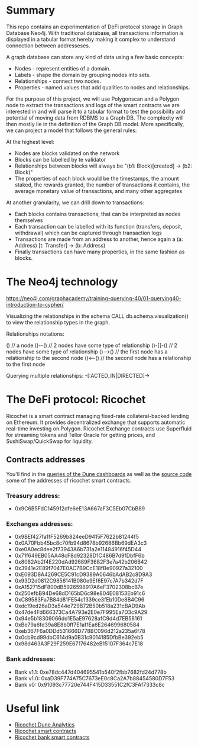 
# Summary

This repo contains an experimentation of DeFi protocol storage in Graph Database Neo4j.
With traditional database, all transactions information is displayed in a tabular format hereby making it complex to understand connection between addresseses.

A graph database can store any kind of data using a few basic concepts:

- Nodes - represent entities of a domain.
- Labels - shape the domain by grouping nodes into sets.
- Relationships - connect two nodes.
- Properties - named values that add qualities to nodes and relationships.

For the purpose of this project, we will use Polygonscan and a Polygon node to extract the transactions and logs of the smart contracts we are interested in and will parse it to a tabular format to test the possibility and potential of moving data from RDBMS to a Graph DB.
The complexity will then mostly lie in the definition of the Graph DB model. More specifically, we can project a model that follows the general rules:

At the highest level:
- Nodes are blocks validated on the network
- Blocks can be labelled by te validator
- Relationships between blocks will always be "(b1: Block)[created] -> (b2: Block)"
- The properties of each block would be the timestamps, the amount staked, the rewards granted, the number of transactions it contains, the average monetary value of transactions, and many other aggregates

At another granularity, we can drill down to transactions:
- Each blocks contains transactions, that can be interpreted as nodes themselves
- Each transaction can be labelled with its function (transfers, deposit, withdrawal) which can be captured through transaction logs
- Transactions are made from an address to another, hence again a (a: Address) [t: Transfer] -> (b: Address)
- Finally transactions can have many properties, in the same fashion as blocks.

# The Neo4j technology


https://neo4j.com/graphacademy/training-querying-40/01-querying40-introduction-to-cypher/

Visualizing the relationships in the schema
CALL db.schema.visualization() to view the relationship types in the graph.

Relationships notations:

()          // a node
()--()      // 2 nodes have some type of relationship
()-[]-()    // 2 nodes have some type of relationship
()-->()     // the first node has a relationship to the second node
()<--()     // the second node has a relationship to the first node

Querying multiple relationships:
-[:ACTED_IN|DIRECTED]->


# The DeFi protocol: Ricochet

Ricochet is a smart contract managing fixed-rate collateral-backed lending on Ethereum. It provides decentralized exchange that supports automatic real-time investing on Polygon.
Ricochet Exchange contracts use Superfluid for streaming tokens and Tellor Oracle for getting prices, and SushiSwap/QuickSwap for liquidity.

## Contracts addresses

You'll find in the [queries of the Dune dashboards](https://dune.xyz/queries/299872/569279) as well as the [source code](https://github.com/Ricochet-Exchange/ricochet-analytics/blob/master/03-ric-endpoint/circulatingSupply.py) some of the addresses of ricochet smart contracts.

### Treasury address:
- 0x9C6B5FdC145912dfe6eE13A667aF3C5Eb07CbB89

### Exchanges addresses:
- 0x9BEf427fa1fF5269b824eeD9415F7622b81244f5
- 0x0A70Fbb45bc8c70fb94d8678b92686Bb69dEA3c3
- 0xe0A0ec8dee2f73943A6b731a2e11484916f45D44
- 0x71f649EB05AA48cF8d92328D1C486B7d9fDbfF6b
- 0x8082Ab2f4E220dAd92689F3682F3e7a42b206B42
- 0x3941e2E89f7047E0AC7B9CcE18fBe90927a32100
- 0xE093D8A4269CE5C91cD9389A0646bAdAB2c8D9A3
- 0x93D2d0812C9856141B080e9Ef6E97c7A7b342d7F
- 0xA152715dF800dB5926598917A6eF3702308bcB7e
- 0x250efbB94De68dD165bD6c98e804E08153Eb91c6
- 0xC89583Fa7B84d81FE54c1339ce3fEb10De8B4C96
- 0xdc19ed26aD3a544e729B72B50b518a231cBAD9Ab
- 0x47de4Fd666373Ca4A793e2E0e7F995Ea7D3c9A29
- 0x94e5b18309066dd1E5aE97628afC9d4d7EB58161
- 0xBe79a6fd39a8E8b0ff7E1af1Ea6E264699680584
- 0xeb367F6a0DDd531666D778BC096d212a235a6f78
- 0x0cb9cd99dbC614d9a0B31c9014185DfbBe392eb5
- 0x98d463A3F29F259E67176482eB15107F364c7E18

### Bank addresses:
- Bank v1.1: 0xe78dc447d404695541b540f2fbb7682fd24d778b
- Bank v1.0: 0xaD39F774A75C7673eE0c8Ca2A7b88454580D7F53
- Bank v0: 0x91093c77720e744F415D33551C2fC3FAf7333c8c

# Useful link

- [Ricochet Dune Analytics](https://github.com/Ricochet-Exchange/ricochet-analytics)
- [Ricochet smart contracts](https://github.com/Ricochet-Exchange/ricochet-protocol/tree/main/contracts)
- [Ricochet bank smart contracts](https://github.com/Ricochet-Exchange/rex-bank/tree/master/contracts)
